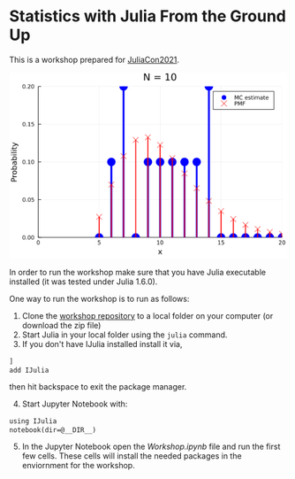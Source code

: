 # Statistics with Julia From the Ground Up

This is a workshop prepared for [JuliaCon2021](https://juliacon.org/2021/).

![A sample animation created during the workshop](sample_animation.gif)

In order to run the workshop make sure that you have Julia executable installed (it was tested under Julia 1.6.0).

One way to run the workshop is to run as follows:
1. Clone the [workshop repository](https://github.com/bkamins/JuliaCon2021-DataFrames-Tutorial) to a local folder on your computer (or download the zip file)
2. Start Julia in your local folder using the `julia` command.
3. If you don't have IJulia installed install it via,
```
] 
add IJulia
```
then hit backspace to exit the package manager.

4. Start Jupyter Notebook with:
```
using IJulia
notebook(dir=@__DIR__)
```
5. In the Jupyter Notebook open the *Workshop.ipynb* file and run the first few cells. These cells will install the needed packages in the enviornment for the workshop.